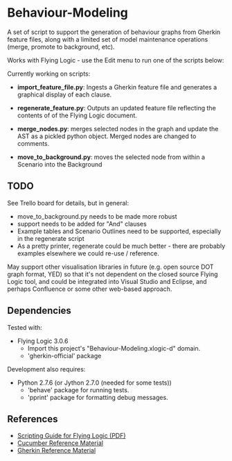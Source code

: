 # Behaviour-Modeling

A set of script to support the generation of behaviour graphs from Gherkin feature files, along with a limited set of model maintenance operations (merge, promote to background, etc).

Works with Flying Logic - use the Edit menu to run one of the scripts below:

Currently working on scripts:

* **import_feature_file.py**: 
  Ingests a Gherkin feature file and generates a graphical display of each clause.

* **regenerate_feature.py**: 
  Outputs an updated feature file reflecting the contents of of the Flying Logic document. 

* **merge_nodes.py**: 
  merges selected nodes in the graph and update the AST as a pickled python object. Merged nodes are changed to comments.

* **move_to_background.py**: 
  moves the selected node from within a Scenario into the Background 


## TODO

See Trello board for details, but in general:

- move_to_background.py needs to be made more robust
- support needs to be added for "And" clauses
- Example tables and Scenario Outlines need to be supported, especially in the regenerate script
- As a pretty printer, regenerate could be much better - there are probably examples elsewhere we could re-use / reference.

May support other visualisation libraries in future (e.g. open source DOT graph format, YED) so that it's not dependent on the closed source Flying Logic tool, and could be integrated into Visual Studio and Eclipse, and perhaps Confluence or some other web-based approach.

## Dependencies

Tested with:
- Flying Logic 3.0.6
  * Import this project's "Behaviour-Modeling.xlogic-d" domain.
  * 'gherkin-official' package 
  
Development also requires:
- Python 2.7.6 (or Jython 2.7.0 (needed for some tests))
  * 'behave' package for running tests.
  * 'pprint' package for formatting debug messages.


## References

- [Scripting Guide for Flying Logic (PDF)](http://flyinglogic.com/docs/Flying%20Logic%20Scripting%20Guide.pdf)
- [Cucumber Reference Material](https://cucumber.io/docs/reference)
- [Gherkin Reference Material](https://github.com/cucumber/gherkin)
  


